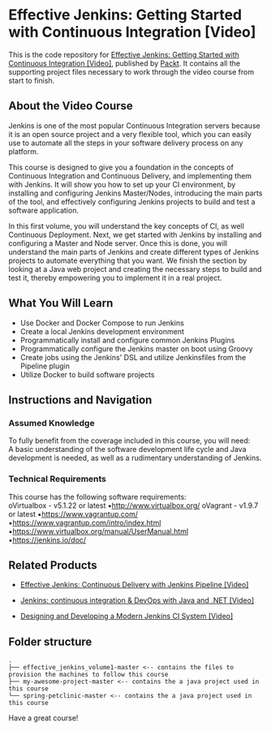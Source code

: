 # Effective Jenkins: Getting Started with Continuous Integration [Video]
This is the code repository for [Effective Jenkins: Getting Started with Continuous Integration [Video]](https://www.packtpub.com/networking-and-servers/effective-jenkins-getting-started-continuous-integration-video?utm_source=github&utm_medium=repository&utm_campaign=9781788476294), published by [Packt](https://www.packtpub.com/?utm_source=github). It contains all the supporting project files necessary to work through the video course from start to finish.
## About the Video Course
Jenkins is one of the most popular Continuous Integration servers because it is an open source project and a very flexible tool, which you can easily use to automate all the steps in your software delivery process on any platform.

This course is designed to give you a foundation in the concepts of Continuous Integration and Continuous Delivery, and implementing them with Jenkins. It will show you how to set up your CI environment, by installing and configuring Jenkins Master/Nodes, introducing the main parts of the tool, and effectively configuring Jenkins projects to build and test a software application. 

In this first volume, you will understand the key concepts of CI, as well Continuous Deployment. Next, we get started with Jenkins by installing and configuring a Master and Node server. Once this is done, you will understand the main parts of Jenkins and create different types of Jenkins projects to automate everything that you want. We finish the section by looking at a Java web project and creating the necessary steps to build and test it, thereby empowering you to implement it in a real project.

<H2>What You Will Learn</H2>
<DIV class=book-info-will-learn-text>
<UL>
<LI>Use Docker and Docker Compose to run Jenkins&nbsp; 
<LI>Create a local Jenkins development environment&nbsp; 
<LI>Programmatically install and configure common Jenkins Plugins&nbsp; 
<LI>Programmatically configure the Jenkins master on boot using Groovy&nbsp; 
<LI>Create jobs using the Jenkins' DSL and utilize Jenkinsfiles from the Pipeline plugin 
<LI>Utilize Docker to build software projects </LI></UL></DIV>

## Instructions and Navigation
### Assumed Knowledge
To fully benefit from the coverage included in this course, you will need:<br/>
A basic understanding of the software development life cycle and Java development is needed, as well as a rudimentary understanding of Jenkins.
### Technical Requirements
This course has the following software requirements:<br/>
oVirtualbox - v5.1.22 or latest
▪http://www.virtualbox.org/
oVagrant - v1.9.7 or latest
▪https://www.vagrantup.com/
▪https://www.vagrantup.com/intro/index.html
▪https://www.virtualbox.org/manual/UserManual.html
▪https://jenkins.io/doc/


## Related Products
* [Effective Jenkins: Continuous Delivery with Jenkins Pipeline [Video]](https://www.packtpub.com/networking-and-servers/effective-jenkins-continuous-delivery-jenkins-pipeline-video?utm_source=github&utm_medium=repository&utm_campaign=9781788477710)

* [Jenkins: continuous integration & DevOps with Java and .NET [Video]](https://www.packtpub.com/web-development/jenkins-continuous-integration-devops-java-and-net-video?utm_source=github&utm_medium=repository&utm_campaign=9781788995023)

* [Designing and Developing a Modern Jenkins CI System [Video]](https://www.packtpub.com/networking-and-servers/designing-and-developing-modern-jenkins-ci-system-video?utm_source=github&utm_medium=repository&utm_campaign=9781788390149)



## Folder structure

```
.
├── effective_jenkins_volume1-master <-- contains the files to provision the machines to follow this course
├── my-awesome-project-master <-- contains the a java project used in this course
└── spring-petclinic-master <-- contains the a java project used in this course
```

Have a great course!
